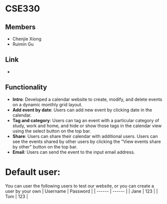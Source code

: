 # CSE330

## Members
- Chenjie Xiong
- Ruimin Gu
## Link
- [Calendar website]: <http://ec2-3-86-105-189.compute-1.amazonaws.com/~Jane/module5-group-module5-499131-501386/calender.html>
## Functionality
- **Intro**:	Developed a calendar website to create, modify, and delete events on a dynamic monthly grid layout.
- **Add event by date**: Users can add new event by clicking date in the calendar.
- **Tag and category**: Users can tag an event with a particular category of study, work and home, and hide or show those tags in the calendar view using the select button on the top bar.
- **Share**: Users can share their calendar with additional users. Users can see the events shared by other users by clicking the "View events share by other" button on the top bar.
- **Email**: Users can send the event to the input email address. 

# Default user:

You can user the following users to test our website, or you can create a user by your own
| Username | Password |
| ------ | ------ |
| Jane | 123 |
| Tom | 123 |






